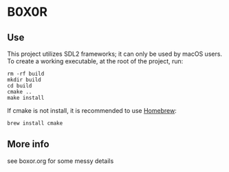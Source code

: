 # B0X0R

## Use

This project utilizes SDL2 frameworks; it can only be used by macOS users. To create a working executable, at the root of the project, run:   

```
rm -rf build
mkdir build
cd build
cmake ..
make install
```

If cmake is not install, it is recommended to use [Homebrew](https://brew.sh/):
```
brew install cmake
```

## More info

see boxor.org for some messy details
